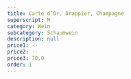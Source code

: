 ```yaml
---
title: Carte d’Or, Drappier, Champagne
superscript: M
category: Wein
subcategory: Schaumwein
description: null
price1: --
price2: --
price3: 70,0
order: 1
---
```

